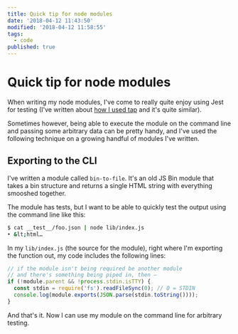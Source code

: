 ```yaml
---
title: Quick tip for node modules
date: '2018-04-12 11:43:50'
modified: '2018-04-12 11:58:55'
tags:
  - code
published: true
---
```

# Quick tip for node modules

When writing my node modules, I've come to really quite enjoy using Jest for testing (I've written about [how I used tap](https://remysharp.com/2016/03/01/from-tests-to-debugging-node-workflow) and it's quite similar).

Sometimes however, being able to execute the module on the command line and passing some arbitrary data can be pretty handy, and I've used the following technique on a growing handful of modules I've written.

<!--more-->

## Exporting to the CLI

I've written a module called `bin-to-file`. It's an old JS Bin module that takes a bin structure and returns a single HTML string with everything smooshed together.

The module has tests, but I want to be able to quickly test the output using the command line like this:

```bash
$ cat __test__/foo.json | node lib/index.js
‣ &lt;html…
```

In my `lib/index.js` (the source for the module), right where I'm exporting the function out, my code includes the following lines:

```js
// if the module isn't being required be another module
// and there's something being piped in, then —
if (!module.parent && !process.stdin.isTTY) {
  const stdin = require('fs').readFileSync(0); // 0 = STDIN
  console.log(module.exports(JSON.parse(stdin.toString())));
}
```

And that's it. Now I can use my module on the command line for arbitrary testing.
